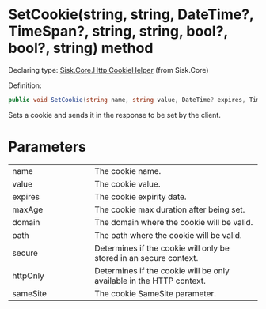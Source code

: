 <!--

Copyrights 2023 Sisk Framework - CypherPotato
Published under MIT license

!!! DO NOT EDIT THIS FILE !!!
This file was generated by a tool in the Sisk package. To edit the information in this documentation,
edit the XML documentation present in the Sisk source code.

-->


# SetCookie(string, string, DateTime?, TimeSpan?, string, string, bool?, bool?, string) method

Declaring type: [Sisk.Core.Http.CookieHelper](/spec/Sisk.Core.Http.CookieHelper.md) (from Sisk.Core)


Definition:

```cs
public void SetCookie(string name, string value, DateTime? expires, TimeSpan? maxAge, string? domain, string? path, bool? secure, bool? httpOnly)
```

Sets a cookie and sends it in the response to be set by the client.


# Parameters

<table>
    <tbody>
<tr>
    <td width="33%">name</td>
    <td>The cookie name.</td>
</tr>
<tr>
    <td width="33%">value</td>
    <td>The cookie value.</td>
</tr>
<tr>
    <td width="33%">expires</td>
    <td>The cookie expirity date.</td>
</tr>
<tr>
    <td width="33%">maxAge</td>
    <td>The cookie max duration after being set.</td>
</tr>
<tr>
    <td width="33%">domain</td>
    <td>The domain where the cookie will be valid.</td>
</tr>
<tr>
    <td width="33%">path</td>
    <td>The path where the cookie will be valid.</td>
</tr>
<tr>
    <td width="33%">secure</td>
    <td>Determines if the cookie will only be stored in an secure context.</td>
</tr>
<tr>
    <td width="33%">httpOnly</td>
    <td>Determines if the cookie will be only available in the HTTP context.</td>
</tr>
<tr>
    <td width="33%">sameSite</td>
    <td>The cookie SameSite parameter.</td>
</tr>
    </tbody>
</table>
